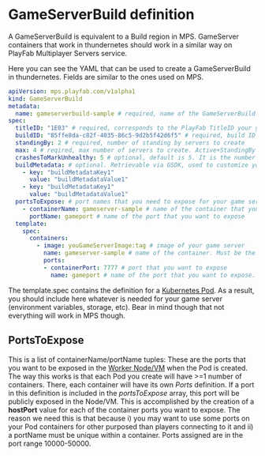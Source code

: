 # GameServerBuild definition

A GameServerBuild is equivalent to a Build region in MPS. GameServer containers that work in thundernetes should work in a similar way on PlayFab Multiplayer Servers service.

Here you can see the YAML that can be used to create a GameServerBuild in thundernetes. Fields are similar to the ones used on MPS.

```yaml
apiVersion: mps.playfab.com/v1alpha1
kind: GameServerBuild
metadata:
  name: gameserverbuild-sample # required, name of the GameServerBuild
spec:
  titleID: "1E03" # required, corresponds to the PlayFab TitleID your game server is using. Can be an arbitrary string
  buildID: "85ffe8da-c82f-4035-86c5-9d2b5f42d6f5" # required, build ID of your game, must be GUID. Will be used for allocations
  standingBy: 2 # required, number of standing by servers to create
  max: 4 # reqired, max number of servers to create. Active+StandingBy servers will never be larger than max
  crashesToMarkUnhealthy: 5 # optional, default is 5. It is the number of crashes needed to mark the GameServerBuild unhealthy. Once this happens, no other operation will take place 
  buildMetadata: # optional. Retrievable via GSDK, used to customize your game server
    - key: "buildMetadataKey1"
      value: "buildMetadataValue1"
    - key: "buildMetadataKey1"
      value: "buildMetadataValue1"
  portsToExpose: # port names that you need to expose for your game server, read more below
    - containerName: gameserver-sample # name of the container that you want its port exposed
      portName: gameport # name of the port that you want to expose
  template:
    spec:
      containers:
        - image: youGameServerImage:tag # image of your game server
          name: gameserver-sample # name of the container. Must be the same as portsToExpose.containerName
          ports:
          - containerPort: 7777 # port that you want to expose
            name: gameport # name of the port that you want to expose. Must be the same as portsToExpose.portName
```

The template.spec contains the definition for a [Kubernetes Pod](https://kubernetes.io/docs/concepts/workloads/pods/). As a result, you should include here whatever is needed for your game server (environment variables, storage, etc). Bear in mind though that not everything will work in MPS though. 

## PortsToExpose

This is a list of containerName/portName tuples: These are the ports that you want to be exposed in the [Worker Node/VM](https://kubernetes.io/docs/concepts/architecture/nodes/) when the Pod is created. The way this works is that each Pod you create will have >=1 number of containers. There, each container will have its own *Ports* definition. If a port in this definition is included in the *portsToExpose* array, this port will be publicly exposed in the Node/VM. This is accomplished by the creation of a **hostPort** value for each of the container ports you want to expose. The reason we need this is that because i) you may want to use some ports on your Pod containers for other purposed than players connecting to it and ii) a portName must be unique within a container. Ports assigned are in the port range 10000-50000.
